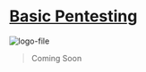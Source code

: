 # [Basic Pentesting](https://tryhackme.com/room/basicpentestingjt)

![logo-file](https://github.com/fy0d-0r/thm-writeups/basic-pentesting/images/logo.png?raw=true)
> Coming Soon
